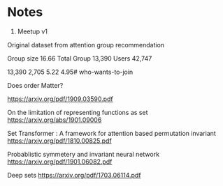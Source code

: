 # Notes


1. Meetup v1

Original dataset from attention group recommendation

Group size 16.66
Total Group 13,390
Users 42,747

 13,390 2,705  5.22 4.95# who-wants-to-join




Does order Matter?

https://arxiv.org/pdf/1909.03590.pdf


On the limitation of representing functions as set
https://arxiv.org/abs/1901.09006


Set Transformer : A framework for attention based permutation invariant
https://arxiv.org/pdf/1810.00825.pdf

Probablistic symmetery and invariant neural network
https://arxiv.org/pdf/1901.06082.pdf

Deep sets
https://arxiv.org/pdf/1703.06114.pdf